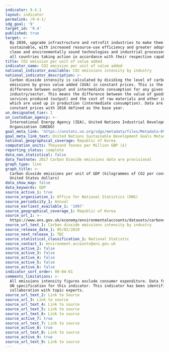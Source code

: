 ```yaml
---
indicator: 9.4.1
layout: indicator
permalink: /9-4-1/
sdg_goal: '9'
target_id: '9.4'
published: true
target: >-
  By 2030, upgrade infrastructure and retrofit industries to make them
  sustainable, with increased resource-use efficiency and greater adoption of
  clean and environmentally sound technologies and industrial processes, with
  all countries taking action in accordance with their respective capabilities
title: CO2 emission per unit of value added
indicator_name: CO2 emission per unit of value added
national_indicator_available: CO2 emissions intensity by industry
national_indicator_description: >-
  Carbon dioxide intensity is calculated by dividing the level of carbon dioxide
  emissions by gross value added (GVA) in constant prices. This is the
  difference between output and intermediate consumption for any given
  industry/sector. This means the difference between the value of goods and
  services produced (output) and the cost of raw materials and other inputs
  which are used up in production (intermediate consumption). Data are in
  constant prices with 2016 defined as the base year.
un_designated_tier: I
un_custodian_agency: >-
  International Energy Agency (IEA), United Nations Industrial Development
  Organization (UNIDO)
goal_meta_link: 'https://unstats.un.org/sdgs/metadata/files/Metadata-09-04-01.pdf'
goal_meta_link_text: United Nations Sustainable Development Goals Metadata (PDF 516 KB)
national_geographical_coverage: Republic of Korea
computation_units: Thousand Tonnes per Million GBP (£)
reporting_status: complete
data_non_statistical: false
data_footnote: 2017 Carbon Dioxide emissions data are provisional
graph_type: line
graph_title: >-
  Carbon dioxide emissions per unit of GDP (kilogrammes of CO2 per constant 2010
  United States dollars)
data_show_map: false
data_keywords: GDP
source_active_1: true
source_organisation_1: Office for National Statistics (ONS)
source_periodicity_1: Annual
source_earliest_available_1: '1997'
source_geographical_coverage_1: Republic of Korea
source_url_1: >-
  https://www.ons.gov.uk/economy/environmentalaccounts/datasets/carbondioxideemissionsintensitybyindustry
source_url_text_1: Carbon dioxide emissions intensity by industry
source_release_date_1: 05/02/2019
source_next_release_1: TBC
source_statistical_classification_1: National Statistic
source_contact_1: environment.accounts@ons.gov.uk
source_active_2: false
source_active_3: false
source_active_4: false
source_active_5: false
source_active_6: false
indicator_sort_order: 09-04-01
comments_limitations: >-
  All emissions intensity figures exclude consumer expenditure. Data follows the
  UN specification for this indicator. This indicator has been identified in
  collaboration with topic experts.
source_url_text_2: Link to Source
source_url_3: Link to source
source_url_text_4: Link to source
source_url_text_5: Link to source
source_url_text_6: Link to source
source_active_7: true
source_url_text_7: Link to source
source_active_8: true
source_url_text_8: Link to source
source_active_9: true
source_url_text_9: Link to source
---
```

